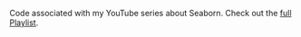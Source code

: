 Code associated with my YouTube series about Seaborn.  Check out the [full Playlist](https://www.youtube.com/playlist?list=PLtPIclEQf-3cG31dxSMZ8KTcDG7zYng1j). 
